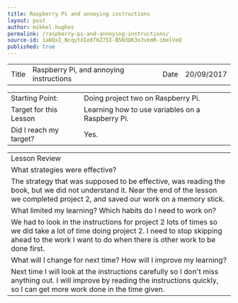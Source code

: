 ```yaml
---
title: Raspberry Pi and annoying instructions
layout: post
author: mikkel.hughes
permalink: /raspberry-pi-and-annoying-instructions/
source-id: 1aBQxI_NcqytXIe8THZ75I-B5N3QK3o3vkmR-ibelVeQ
published: true
---
```

<table>
  <tr>
    <td>Title</td>
    <td>Raspberry Pi, and annoying instructions</td>
    <td>    Date</td>
    <td>20/09/2017</td>
  </tr>
</table>


<table>
  <tr>
    <td>Starting Point:</td>
    <td>Doing project two on Raspberry Pi.</td>
  </tr>
  <tr>
    <td>Target for this Lesson</td>
    <td>Learning how to use variables on a Raspberry Pi.</td>
  </tr>
  <tr>
    <td>Did I reach my target? </td>
    <td>Yes.</td>
  </tr>
</table>


<table>
  <tr>
    <td>Lesson Review</td>
  </tr>
  <tr>
    <td> What strategies were effective?</td>
  </tr>
  <tr>
    <td>The strategy that was supposed to be effective, was reading the book, but we did not understand it. Near the end of the lesson we completed project 2, and saved our work on a memory stick.</td>
  </tr>
  <tr>
    <td>What limited my learning? Which habits do I need to work on?</td>
  </tr>
  <tr>
    <td>We had to look in the instructions for project 2 lots of times so we did take a lot of time doing project 2. I need to stop skipping ahead to the work I want to do when there is other work to be done first.</td>
  </tr>
  <tr>
    <td>What will I change for next time? How will I improve my learning?</td>
  </tr>
  <tr>
    <td>Next time I will look at the instructions carefully so I don't miss anything out. I will improve by reading the instructions quickly, so I can get more work done in the time given.</td>
  </tr>
</table>


